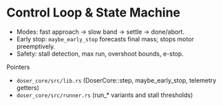 # Control Loop & State Machine

- Modes: fast approach → slow band → settle → done/abort.
- Early stop: `maybe_early_stop` forecasts final mass; stops motor preemptively.
- Safety: stall detection, max run, overshoot bounds, e-stop.

Pointers

- `doser_core/src/lib.rs` (DoserCore::step, maybe_early_stop, telemetry getters)
- `doser_core/src/runner.rs` (run\_\* variants and stall thresholds)
